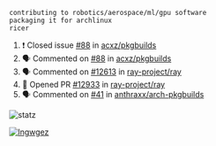 ```
contributing to robotics/aerospace/ml/gpu software
packaging it for archlinux
ricer
```

<!--START_SECTION:activity-->
1. ❗️ Closed issue [#88](https://github.com/acxz/pkgbuilds/issues/88) in [acxz/pkgbuilds](https://github.com/acxz/pkgbuilds)
2. 🗣 Commented on [#88](https://github.com/acxz/pkgbuilds/issues/88) in [acxz/pkgbuilds](https://github.com/acxz/pkgbuilds)
3. 🗣 Commented on [#12613](https://github.com/ray-project/ray/issues/12613) in [ray-project/ray](https://github.com/ray-project/ray)
4. 💪 Opened PR [#12933](https://github.com/ray-project/ray/pull/12933) in [ray-project/ray](https://github.com/ray-project/ray)
5. 🗣 Commented on [#41](https://github.com/anthraxx/arch-pkgbuilds/issues/41) in [anthraxx/arch-pkgbuilds](https://github.com/anthraxx/arch-pkgbuilds)
<!--END_SECTION:activity-->


![statz](https://github-readme-stats.vercel.app/api?username=acxz&include_all_commits=true&show_icons=true)

[![lngwgez](https://github-readme-stats.vercel.app/api/top-langs/?username=acxz&layout=compact)](https://github.com/acxz/github-readme-stats)


<!--
**acxz/acxz** is a ✨ _special_ ✨ repository because its `README.md` (this file) appears on your GitHub profile.

Here are some ideas to get you started:

- 🔭 I’m currently working on ...
- 🌱 I’m currently learning ...
- 👯 I’m looking to collaborate on ...
- 🤔 I’m looking for help with ...
- 💬 Ask me about ...
- 📫 How to reach me: ...
- 😄 Pronouns: ...
- ⚡ Fun fact: ...
-->
